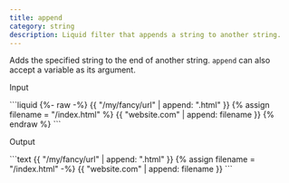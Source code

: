 ```yaml
---
title: append
category: string
description: Liquid filter that appends a string to another string.
---
```


Adds the specified string to the end of another string. `append` can also accept a variable as its argument.

<p class="code-label">Input</p>
```liquid
{%- raw -%}
{{ "/my/fancy/url" | append: ".html" }}
{% assign filename = "/index.html" %} {{ "website.com" | append: filename }}
{% endraw %}
```

<p class="code-label">Output</p>
```text
{{ "/my/fancy/url" | append: ".html" }}
{% assign filename = "/index.html" -%} {{ "website.com" | append: filename }}
```
